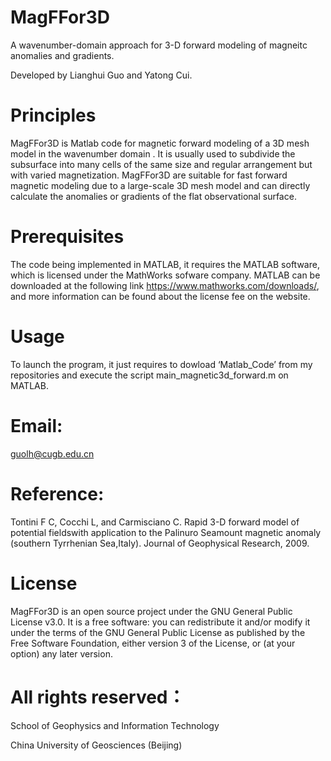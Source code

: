 # MagFFor3D

A wavenumber-domain approach for 3-D forward modeling of magneitc anomalies and gradients.

Developed by Lianghui Guo and Yatong Cui.

# Principles

MagFFor3D is Matlab code for magnetic forward modeling of a 3D mesh model in the wavenumber domain . It is usually used to subdivide the subsurface into many cells of the same size and regular arrangement but with varied magnetization. MagFFor3D are suitable for fast forward magnetic modeling due to a large-scale 3D mesh model and can directly calculate the anomalies or gradients of the flat observational surface.

# Prerequisites

The code being implemented in MATLAB, it requires the MATLAB software, which is licensed under the MathWorks sofware company. MATLAB can be downloaded at the following link https://www.mathworks.com/downloads/, and more information can be found about the license fee on the website.

# Usage

To launch the program, it just requires to dowload ‘Matlab_Code’ from my repositories and execute the script main_magnetic3d_forward.m on MATLAB. 

# Email:

guolh@cugb.edu.cn

# Reference: 

Tontini F C, Cocchi L, and Carmisciano C. Rapid 3-D forward model of potential fieldswith application to the Palinuro Seamount magnetic anomaly (southern Tyrrhenian Sea,Italy). Journal of Geophysical Research, 2009.

# License

MagFFor3D is an open source project under the GNU General Public License v3.0. It is a free software: you can redistribute it and/or modify it under the terms of the GNU General Public License as published by the Free Software Foundation, either version 3 of the License, or (at your option) any later version.

# All rights reserved：

School of Geophysics and Information Technology

China University of Geosciences (Beijing)
